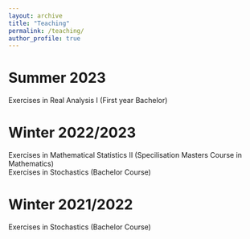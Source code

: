 ```yaml
---
layout: archive
title: "Teaching"
permalink: /teaching/
author_profile: true
---
```

# Summer 2023
Exercises in Real Analysis I (First year Bachelor)
# Winter 2022/2023
Exercises in Mathematical Statistics II (Specilisation Masters Course in Mathematics)  
Exercises in Stochastics (Bachelor Course)
# Winter 2021/2022
Exercises in Stochastics (Bachelor Course)
